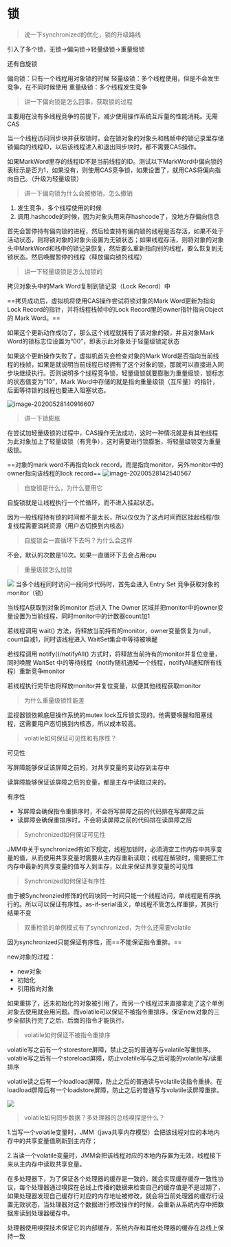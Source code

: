 # 锁

> 说一下synchronized的优化，锁的升级路线

引入了多个锁，无锁->偏向锁->轻量级锁->重量级锁

还有自旋锁

偏向锁：只有一个线程用对象锁的时候
轻量级锁：多个线程使用，但是不会发生竞争，在不同时候使用
重量级锁：多个线程发生竞争

> 讲一下偏向锁是怎么回事，获取锁的过程

主要用在没有多线程竞争的前提下，减少使用操作系统互斥量的性能消耗。无需CAS

当一个线程访问同步块并获取锁时，会在锁对象的对象头和栈帧中的锁记录里存储锁偏向的线程ID，以后该线程进入和退出同步块时，都不需要CAS操作。

如果MarkWord里存的线程ID不是当前线程的ID。测试以下MarkWord中偏向锁的表标示是否为1，如果没有，则使用CAS竞争锁，如果设置了，就用CAS将偏向指向自己。（升级为轻量级锁）

> 讲一下偏向锁为什么会被撤销，怎么撤销

1. 发生竞争，多个线程使用的时候
2. 调用.hashcode的时候，因为对象头用来存hashcode了，没地方存偏向信息

首先会暂停持有偏向锁的进程，然后检查持有偏向锁的线程是否存活，如果不处于活动状态，则将锁对象的对象头设置为无锁状态；如果线程存活，则将对象的对象头中MarkWord和栈中的锁记录恢复，然后要么重新指向别的线程，要么恢复到无锁状态。然后唤醒暂停的线程（释放偏向锁的线程）

> 讲一下轻量级锁是怎么加锁的

拷贝对象头中的Mark Word复制到锁记录（Lock Record）中

==拷贝成功后，虚拟机将使用CAS操作尝试将锁对象的Mark Word更新为指向Lock Record的指针，并将线程栈帧中的Lock Record里的owner指针指向Object的 Mark Word。==

如果这个更新动作成功了，那么这个线程就拥有了该对象的锁，并且对象Mark Word的锁标志位设置为“00”，即表示此对象处于轻量级锁定状态

如果这个更新操作失败了，虚拟机首先会检查对象的Mark Word是否指向当前线程的栈帧，如果是就说明当前线程已经拥有了这个对象的锁，那就可以直接进入同步块继续执行。否则说明多个线程竞争锁，轻量级锁就要膨胀为重量级锁，锁标志的状态值变为“10”，Mark Word中存储的就是指向重量级锁（互斥量）的指针，后面等待锁的线程也要进入阻塞状态。

![image-20200528140916607](https://gitee.com/super-jimwang/img/raw/master/img/20210403171843.png)

> 讲一下锁膨胀

在尝试加轻量级锁的过程中，CAS操作无法成功，这时一种情况就是有其他线程为此对象加上了轻量级锁（有竞争），这时需要进行锁膨胀，将轻量级锁变为重量级锁。

==对象的mark word不再指向lock record，而是指向monitor，另外monitor中的owner指向该线程的lock record==
![image-20200528142540567](https://gitee.com/super-jimwang/img/raw/master/img/20210308194253.png)


> 自旋锁是什么，为什么要用它

自旋锁就是让线程执行一个忙循环，而不进入挂起状态。

因为一般线程持有锁的时间都不是太长，所以仅仅为了这点时间而区挂起线程/恢复线程需要消耗资源（用户态切换到内核态）

> 自旋锁会一直循环下去吗？为什么会这样

不会，默认的次数是10次。如果一直循环下去会占用cpu

> 重量级锁怎么加锁

![](https://gitee.com/super-jimwang/img/raw/master/img/20210302144618.png)
当多个线程同时访问一段同步代码时，首先会进入 Entry Set 竞争获取对象的monitor（锁）

当线程A获取到对象的monitor 后进入 The Owner 区域并把monitor中的owner变量设置为当前线程，同时monitor中的计数器count加1

若线程调用 wait() 方法，将释放当前持有的monitor，owner变量恢复为null，count自减1，同时该线程进入 WaitSet集合中等待被唤醒

若线程调用 notify()/notifyAll() 方式时，将释放当前持有的monitor并复位变量，同时唤醒 WaitSet 中的等待线程（notify随机通知一个线程，notifyAll通知所有线程）重新竞争monitor

若线程执行完毕也将释放monitor并复位变量，以便其他线程获取monitor

> 为什么重量级锁性能差

监视器锁依赖底层操作系统的mutex lock互斥锁实现的。他需要唤醒和阻塞线程，这需要用户态切换到内核态，所以成本较高。

> volatile如何保证可见性和有序性？

可见性

写屏障能够保证该屏障之前的，对共享变量的变动存到主存中

读屏障能够保证该屏障之后的变量，都是主存中读取过来的。


有序性
- 写屏障会确保指令重排序时，不会将写屏障之前的代码排在写屏障之后
- 读屏障会确保重排序时，不会将读屏障之前的代码排在读屏障之后

> Synchronized如何保证可见性

JMM中关于synchronized有如下规定，线程加锁时，必须清空工作内存中共享变量的值，从而使用共享变量时需要从主内存重新读取；线程在解锁时，需要把工作内存中最新的共享变量的值写入到主存，以此来保证共享变量的可见性

> Synchronized如何保证有序性

由于被Synchronzied修饰的代码块同一时间只能一个线程访问，单线程是有序执行的。所以可以保证有序性。as-if-serial语义，单线程不管怎么样重排，其执行结果不变

> 双重检验的单例模式有了synchronized，为什么还需要volatile

因为synchronized只能保证有序性，而==不能保证指令重排。==

new对象的过程：
- new对象
- 初始化
- 引用指向对象

如果重排了，还未初始化的对象被引用了，而另一个线程过来直接拿走了这个单例对象去使用就会用问题。而volatile可以保证不被指令重排序。保证new对象的三步全部执行完了之后，后面的指令才能执行。

> volatile如何保证不被指令重排序

volatile写之前有一个storestore屏障，禁止之前的普通写与valatile写重排序。volatile写之后有一个storeload屏障，防止volatile写与之后可能的volatile写/读重排序

volatile读之后有一个loadload屏障，防止之后的普通读与volatile读指令重排。在loadload屏障后有一个loadstore屏障，防止之后的普通写与volatile读屏障重排。

![](https://gitee.com/super-jimwang/img/raw/master/img/20210309204249.png)

> volatile如何同步数据？多处理器的总线嗅探是什么？

1.当写一个volatile变量时，JMM（java共享内存模型）会把该线程对应的本地内存中的共享变量值刷新到主内存；

2.当读一个volatile变量时，JMM会把该线程对应的本地内存置为无效，线程接下来从主内存中读取共享变量。

在多处理器下，为了保证各个处理器的缓存是一致的，就会实现缓存缓存一致性协议，每个处理器通过嗅探在总线上传播的数据来检查自己的缓存值是不是过期了，如果处理器发现自己缓存行对应的内存地址被修改，就会将当前处理器的缓存行设置无效状态，当处理器对这个数据进行修改操作的时候，会重新从系统内存中把数据库读到处理器缓存中。

处理器使用嗅探技术保证它的内部缓存，系统内存和其他处理器的缓存在总线上保持一致